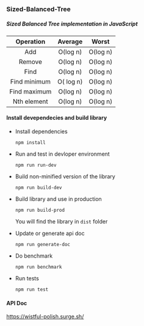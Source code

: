 ### Sized-Balanced-Tree

##### Sized Balanced Tree implementation in JavaScript  



|  Operation   |  Average  |  Worst   |
| :----------: | :-------: | :------: |
|     Add      | O(log n)  | O(log n) |
|    Remove    | O(log n)  | O(log n) |
|     Find     | O(log n)  | O(log n) |
| Find minimum | O( log n) | O(log n) |
| Find maximum | O(log n)  | O(log n) |
| Nth element  | O(log n)  | O(log n) |



#### Install devependecies and build library

- Install dependencies

  `npm install`

- Run and test in devloper environment

  `npm run run-dev`

- Build non-minified version of the library

  `npm run build-dev`

- Build library and use in production

  `npm run build-prod`

  You will find the library in `dist` folder

- Update or generate api doc

  `npm run generate-doc`
  
- Do benchmark

  `npm run benchmark`
  
- Run tests

  `npm run test`



#### API Doc

https://wistful-polish.surge.sh/


